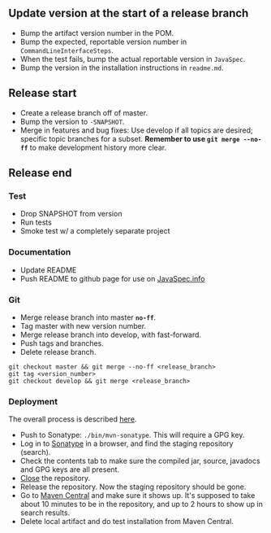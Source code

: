 ## Update version at the start of a release branch

- Bump the artifact version number in the POM.
- Bump the expected, reportable version number in `CommandLineInterfaceSteps`.
- When the test fails, bump the actual reportable version in `JavaSpec`.
- Bump the version in the installation instructions in `readme.md`.

## Release start

- Create a release branch off of master.
- Bump the version to `-SNAPSHOT`.
- Merge in features and bug fixes: Use develop if all topics are desired; specific topic branches for a subset.
  **Remember to use `git merge --no-ff`** to make development history more clear.

## Release end
### Test

- Drop SNAPSHOT from version
- Run tests
- Smoke test w/ a completely separate project

### Documentation

- Update README
- Push README to github page for use on [JavaSpec.info](http://javaspec.info)

### Git

- Merge release branch into master **`no-ff`**.
- Tag master with new version number.
- Merge release branch into develop, with fast-forward.
- Push tags and branches.
- Delete release branch.

```
git checkout master && git merge --no-ff <release_branch>
git tag <version_number>
git checkout develop && git merge <release_branch>
```

### Deployment

The overall process is described [here](http://central.sonatype.org/pages/ossrh-guide.html#releasing-to-central).

- Push to Sonatype: `./bin/mvn-sonatype`.  This will require a GPG key.
- Log in to [Sonatype](https://oss.sonatype.org/) in a browser, and find the staging repository (search).
- Check the contents tab to make sure the compiled jar, source, javadocs and GPG keys are all present.
- [Close](http://central.sonatype.org/pages/releasing-the-deployment.html#close-and-drop-or-release-your-staging-repository) the repository.
- Release the repository.  Now the staging repository should be gone.
- Go to [Maven Central](http://search.maven.org/#search|ga|1|g%3A%22info.javaspec%22) and make sure it shows up.  It's
  supposed to take about 10 minutes to be in the repository, and up to 2 hours to show up in search results.
- Delete local artifact and do test installation from Maven Central.

